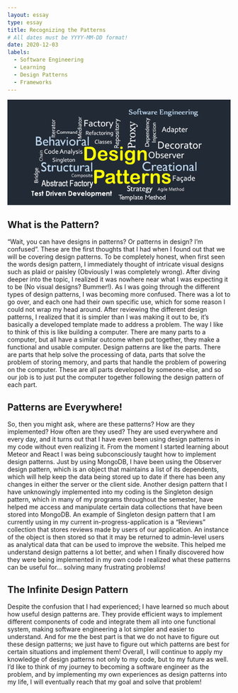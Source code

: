 ```yaml
---
layout: essay
type: essay
title: Recognizing the Patterns
# All dates must be YYYY-MM-DD format!
date: 2020-12-03
labels:
  - Software Engineering 
  - Learning
  - Design Patterns
  - Frameworks
---
```


<img class="ui large left floated image" src="../images/design-patterns.png">

## What is the Pattern?
“Wait, you can have designs in patterns? Or patterns in design? I’m confused”. These are the first thoughts that I had when I found out that we will be covering design patterns. To be completely honest, when first seen the words design pattern, I immediately thought of intricate visual designs such as plaid or paisley (Obviously I was completely wrong). After diving deeper into the topic, I realized it was nowhere near what I was expecting it to be (No visual designs? Bummer!). As I was going through the different types of design patterns, I was becoming more confused. There was a lot to go over, and each one had their own specific use, which for some reason I could not wrap my head around. After reviewing the different design patterns, I realized that it is simpler than I was making it out to be, it’s basically a developed template made to address a problem. The way I like to think of this is like building a computer. There are many parts to a computer, but all have a similar outcome when put together, they make a functional and usable computer. Design patterns are like the parts. There are parts that help solve the processing of data, parts that solve the problem of storing memory, and parts that handle the problem of powering on the computer. These are all parts developed by someone-else, and so our job is to just put the computer together following the design pattern of each part. 
## Patterns are Everywhere!
So, then you might ask, where are these patterns? How are they implemented? How often are they used? They are used everywhere and every day, and it turns out that I have even been using design patterns in my code without even realizing it. From the moment I started learning about Meteor and React I was being subconsciously taught how to implement design patterns. Just by using MongoDB, I have been using the Observer design pattern, which is an object that maintains a list of its dependents, which will help keep the data being stored up to date if there has been any changes in either the server or the client side. Another design pattern that I have unknowingly implemented into my coding is the Singleton design pattern, which in many of my programs throughout the semester, have helped me access and manipulate certain data collections that have been stored into MongoDB.  An example of Singleton design pattern that I am currently using in my current in-progress-application is a “Reviews” collection that stores reviews made by users of our application. An instance of the object is then stored so that it may be returned to admin-level users as analytical data that can be used to improve the website. This helped me understand design patterns a lot better, and when I finally discovered how they were being implemented in my own code I realized what these patterns can be useful for... solving many frustrating problems!
## The Infinite Design Pattern
Despite the confusion that I had experienced; I have learned so much about how useful design patterns are. They provide efficient ways to implement different components of code and integrate them all into one functional system, making software engineering a lot simpler and easier to understand. And for me the best part is that we do not have to figure out these design patterns; we just have to figure out which patterns are best for certain situations and implement them! Overall, I will continue to apply my knowledge of design patterns not only to my code, but to my future as well. I’d like to think of my journey to becoming a software engineer as the problem, and by implementing my own experiences as design patterns into my life, I will eventually reach that my goal and solve that problem!



